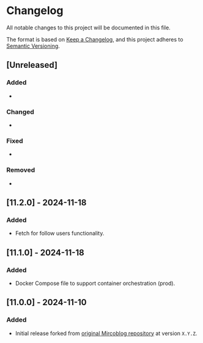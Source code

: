 # Changelog

All notable changes to this project will be documented in this file.

The format is based on [Keep a Changelog](https://keepachangelog.com/en/1.1.0/),
and this project adheres to [Semantic Versioning](https://semver.org/spec/v2.0.0.html).

## [Unreleased]

### Added
- 

### Changed
- 

### Fixed
- 

### Removed
- 


## [11.2.0] - 2024-11-18

### Added
- Fetch for follow users functionality.

## [11.1.0] - 2024-11-18

### Added
- Docker Compose file to support container orchestration (prod).


## [11.0.0] - 2024-11-10

### Added
- Initial release forked from [original Mircoblog repository](https://github.com/dbwebb-se/microblog/) at version `X.Y.Z`.

